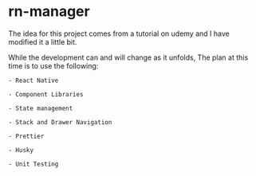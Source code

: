 # rn-manager

The idea for this project comes from a tutorial on udemy and I have modified it a little bit.

While the development can and will change as it unfolds,
The plan at this time is to use the following:

``` 
- React Native

- Component Libraries

- State management

- Stack and Drawer Navigation

- Prettier

- Husky

- Unit Testing
```
